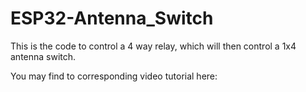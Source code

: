 # ESP32-Antenna_Switch

This is the code to control a 4 way relay, which will then control a 1x4 antenna switch.

You may find to corresponding video tutorial here: 
